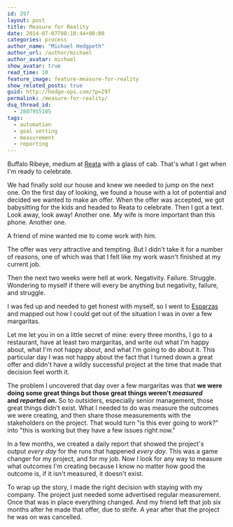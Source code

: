 ```yaml
---
id: 297
layout: post
title: Measure for Reality
date: 2014-07-07T08:10:44+00:00
categories: process
author_name: "Michael Hedgpeth"
author_url: /author/michael
author_avatar: michael
show_avatar: true
read_time: 10
feature_image: feature-measure-for-reality 
show_related_posts: true 
guid: http://hedge-ops.com/?p=297
permalink: /measure-for-reality/
dsq_thread_id:
  - 2807955105
tags:
  - automation
  - goal setting
  - measurement
  - reporting
---
```

Buffalo Ribeye, medium at [Reata](http://www.reata.net/fort-worth-restaurant.html) with a glass of cab. That's what I get when I'm ready to celebrate.

We had finally sold our house and knew we needed to jump on the next one. On the first day of looking, we found a house with a lot of potential and decided we wanted to make an offer. When the offer was accepted, we got babysitting for the kids and headed to Reata to celebrate. Then I got a text. Look away, look away! Another one. My wife is more important than this phone. Another one.<!--more-->

A friend of mine wanted me to come work with him.

The offer was very attractive and tempting. But I didn't take it for a number of reasons, one of which was that I felt like my work wasn't finished at my current job.

Then the next two weeks were hell at work. Negativity. Failure. Struggle. Wondering to myself if there will every be anything but negativity, failure, and struggle.

I was fed up and needed to get honest with myself, so I went to [Esparzas](http://www.esparzastexas.com/home) and mapped out how I could get out of the situation I was in over a few margaritas.

Let me let you in on a little secret of mine: every three months, I go to a restaurant, have at least two margaritas, and write out what I'm happy about, what I'm not happy about, and what I'm going to do about it. This particular day I was not happy about the fact that I turned down a great offer and didn't have a wildly successful project at the time that made that decision feel worth it.

The problem I uncovered that day over a few margaritas was that **we were doing some great things but those great things weren't _measured_ and _reported on_.** So to outsiders, especially senior management, those great things didn't exist. What I needed to do was measure the outcomes we were creating, and then share those measurements with the stakeholders on the project. That would turn "is this ever going to work?" into "this is working but they have a few issues right now."

In a few months, we created a daily report that showed the project's output _every day_ for the runs that happened _every day_. This was a game changer for my project, and for my job. Now I look for any way to measure what outcomes I'm creating because I know no matter how good the outcome is, if it isn't measured, it doesn't exist.

To wrap up the story, I made the right decision with staying with my company. The project just needed some advertised regular measurement. Once that was in place everything changed. And my friend left that job six months after he made that offer, due to strife. A year after that the project he was on was cancelled.